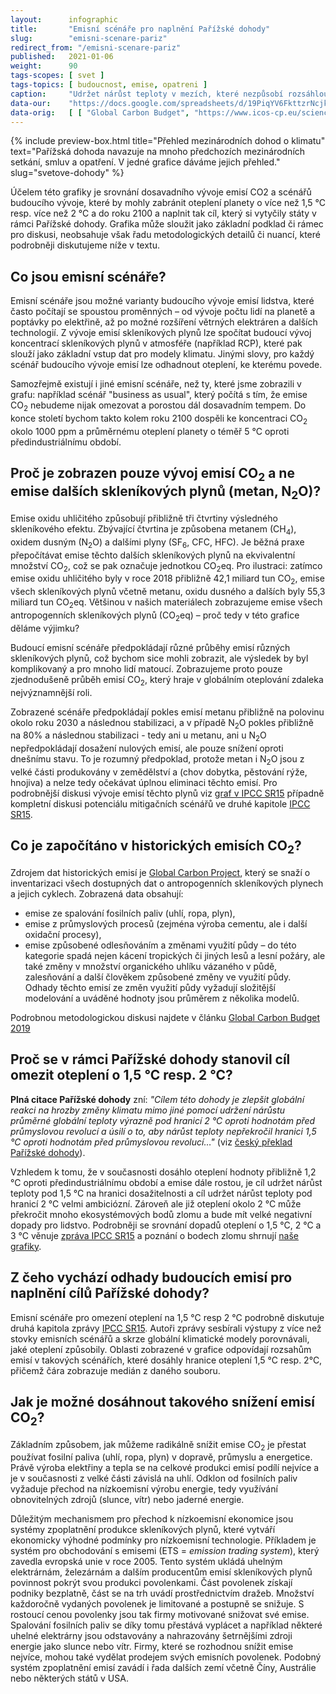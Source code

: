 ```yaml
---
layout:      infographic
title:       "Emisní scénáře pro naplnění Pařížské dohody"
slug:        "emisni-scenare-pariz"
redirect_from: "/emisni-scenare-pariz"
published:   2021-01-06
weight:      90
tags-scopes: [ svet ]
tags-topics: [ budoucnost, emise, opatreni ]
caption:     "Udržet nárůst teploty v mezích, které nezpůsobí rozsáhlou destrukci životního prostředí, vyžaduje radikální snížení emisí. Scénáře, které vedou k nárůstu globální teploty do 1,5 °C oproti předindustriálnímu období, počítají se snížením emisí CO<sub>2</sub> na polovinu do roku 2030 a dosažením uhlíkové neutrality do roku 2050. Kdybychom se spokojili s omezením oteplení na 2 °C, znamená to snížit emise o čtvrtinu do roku 2030 a uhlíkové neutrality dosáhnout kolem roku 2070."
data-our:    "https://docs.google.com/spreadsheets/d/19PiqYV6FkttzrNcjkbTQmphzxgydtTc1MB6nDZpybj0/edit?usp=sharing"
data-orig:   [ [ "Global Carbon Budget", "https://www.icos-cp.eu/science-and-impact/global-carbon-budget/2019" ],["IPCC SR15","https://www.ipcc.ch/site/assets/uploads/sites/2/2019/06/SR15_Full_Report_Low_Res.pdf#page=107"] ]
---
```


{% include preview-box.html
    title="Přehled mezinárodních dohod o klimatu"
    text="Pařížská dohoda navazuje na mnoho předchozích mezinárodních setkání, smluv a opatření. V jedné grafice dáváme jejich přehled."
    slug="svetove-dohody"
%}

Účelem této grafiky je srovnání dosavadního vývoje emisí CO2 a scénářů budoucího vývoje, které by mohly zabránit oteplení planety o více než 1,5 °C resp. více než 2 °C a do roku 2100 a naplnit tak cíl, který si vytyčily státy v rámci Pařížské dohody. Grafika může sloužit jako základní podklad či rámec pro diskusi, neobsahuje však řadu metodologických detailů či nuancí, které podrobněji diskutujeme níže v textu.

## Co jsou emisní scénáře?

Emisní scénáře jsou možné varianty budoucího vývoje emisí lidstva, které často počítají se spoustou proměnných – od vývoje počtu lidí na planetě a poptávky po elektřině, až po možné rozšíření větrných elektráren a dalších technologií. Z vývoje emisí skleníkových plynů lze spočítat budoucí vývoj koncentrací skleníkových plynů v atmosféře (například <glossary id="rcp">RCP</glossary>), které pak slouží jako základní vstup dat pro modely klimatu. Jinými slovy, pro každý scénář budoucího vývoje emisí lze odhadnout oteplení, ke kterému povede.

Samozřejmě existují i jiné emisní scénáře, než ty, které jsme zobrazili v grafu: například scénář "business as usual", který počítá s tím, že emise CO<sub>2</sub> nebudeme nijak omezovat a porostou dál dosavadním tempem. Do konce století bychom takto kolem roku 2100 dospěli ke koncentraci CO<sub>2</sub> okolo 1000 ppm a průměrnému oteplení planety o téměř 5 °C oproti předindustriálnímu období.

## Proč je zobrazen pouze vývoj emisí CO<sub>2</sub> a ne emise dalších skleníkových plynů (metan, N<sub>2</sub>O)?

Emise oxidu uhličitého způsobují přibližně tři čtvrtiny výsledného skleníkového efektu. Zbývající čtvrtina je způsobena metanem (CH<sub>4</sub>), oxidem dusným (N<sub>2</sub>O) a dalšími plyny (SF<sub>6</sub>, CFC, HFC). Je běžná praxe přepočítávat emise těchto dalších skleníkových plynů na ekvivalentní množství CO<sub>2</sub>, což se pak označuje jednotkou <glossary id="co2eq">CO<sub>2</sub>eq</glossary>. Pro ilustraci: zatímco emise oxidu uhličitého byly v roce 2018 přibližně 42,1 miliard tun CO<sub>2</sub>, emise všech skleníkových plynů včetně metanu, oxidu dusného a dalších byly 55,3 miliard tun CO<sub>2</sub>eq. Většinou v našich materiálech zobrazujeme emise všech antropogenních skleníkových plynů (CO<sub>2</sub>eq) – proč tedy v této grafice děláme výjimku?

Budoucí emisní scénáře předpokládají různé průběhy emisí různých skleníkových plynů, což bychom sice mohli zobrazit, ale výsledek by byl komplikovaný a pro mnoho lidí matoucí. Zobrazujeme proto pouze zjednodušeně průběh emisí CO<sub>2</sub>, který hraje v globálním oteplování zdaleka nejvýznamnější roli.

Zobrazené scénáře předpokládají pokles emisí metanu přibližně na polovinu okolo roku 2030 a následnou stabilizaci, a v případě N<sub>2</sub>O pokles přibližně na 80% a následnou stabilizaci - tedy ani u metanu, ani u N<sub>2</sub>O nepředpokládají dosažení nulových emisí, ale pouze snížení oproti dnešnímu stavu. To je rozumný předpoklad, protože metan i N<sub>2</sub>O jsou z velké části produkovány v zemědělství a (chov dobytka, pěstování rýže, hnojiva) a nelze tedy očekávat úplnou eliminaci těchto emisí. Pro podrobnější diskusi vývoje emisí těchto plynů viz [graf v IPCC SR15](https://www.ipcc.ch/site/assets/uploads/sites/2/2019/06/SR15_Full_Report_Low_Res.pdf#page=27) případně kompletní diskusi potenciálu mitigačních scénářů ve druhé kapitole [IPCC SR15](https://www.ipcc.ch/site/assets/uploads/sites/2/2019/06/SR15_Full_Report_Low_Res.pdf#page=107).

## Co je započítáno v historických emisích CO<sub>2</sub>?

Zdrojem dat historických emisí je [Global Carbon Project](https://www.globalcarbonproject.org/), který se snaží o inventarizaci všech dostupných dat o antropogenních skleníkových plynech a jejich cyklech. Zobrazená data obsahují:

* emise ze spalování fosilních paliv (uhlí, ropa, plyn),
* emise z průmyslových procesů (zejména výroba cementu, ale i další oxidační procesy),
* emise způsobené odlesňováním a změnami využití půdy – do této kategorie spadá nejen kácení tropických či jiných lesů a lesní požáry, ale také změny v množství organického uhlíku vázaného v půdě, zalesňování a další člověkem způsobené změny ve využití půdy. Odhady těchto emisí ze změn využití půdy vyžadují složitější modelování a uváděné hodnoty jsou průměrem z několika modelů.

Podrobnou metodologickou diskusi najdete v článku [Global Carbon Budget 2019](https://www.researchgate.net/publication/337742746_Global_Carbon_Budget_2019)

## Proč se v rámci Pařížské dohody stanovil cíl omezit oteplení o 1,5 °C resp. 2 °C?

__Plná citace Pařížské dohody__ zní: _"Cílem této dohody je zlepšit globální reakci na hrozby změny klimatu mimo jiné pomocí udržení nárůstu průměrné globální teploty výrazně pod hranicí 2 °C oproti hodnotám před průmyslovou revolucí a úsilí o to, aby nárůst teploty nepřekročil hranici 1,5 °C oproti hodnotám před průmyslovou revolucí…"_ (viz [český překlad Pařížské dohody](https://www.mzp.cz/C1257458002F0DC7/cz/parizska_dohoda/$FILE/OEOK-Cesky_preklad_dohody-20160419.pdf)).

Vzhledem k tomu, že v současnosti dosáhlo oteplení hodnoty přibližně 1,2 °C oproti předindustriálnímu období a emise dále rostou, je cíl udržet nárůst teploty pod 1,5 °C na hranici dosažitelnosti a cíl udržet nárůst teploty pod hranicí 2 °C velmi ambiciózní. Zároveň ale již oteplení okolo 2 °C může překročit mnoho ekosystémových bodů zlomu a bude mít velké negativní dopady pro lidstvo. Podrobněji se srovnání dopadů oteplení o 1,5 °C, 2 °C a 3 °C věnuje [zpráva IPCC SR15](https://www.ipcc.ch/sr15/) a poznání o bodech zlomu shrnují [naše grafiky](https://faktaoklimatu.cz/infografiky/body-zlomu-1).

## Z čeho vychází odhady budoucích emisí pro naplnění cílů Pařížské dohody?

Emisní scénáře pro omezení oteplení na 1,5 °C resp 2 °C podrobně diskutuje druhá kapitola zprávy [IPCC SR15](https://www.ipcc.ch/site/assets/uploads/sites/2/2019/06/SR15_Full_Report_Low_Res.pdf#page=107). Autoři zprávy sesbírali výstupy z více než stovky emisních scénářů a skrze globální klimatické modely porovnávali, jaké oteplení způsobily. Oblasti zobrazené v grafice odpovídají rozsahům emisí v takových scénářích, které dosáhly hranice oteplení 1,5 °C resp. 2°C, přičemž čára zobrazuje medián z daného souboru.

## Jak je možné dosáhnout takového snížení emisí CO<sub>2</sub>?

Základním způsobem, jak můžeme radikálně snížit emise CO<sub>2</sub> je přestat používat fosilní paliva (uhlí, ropa, plyn) v dopravě, průmyslu a energetice. Právě výroba elektřiny a tepla se na celkové produkci emisí podílí nejvíce a je v současnosti z velké části závislá na uhlí. Odklon od fosilních paliv vyžaduje přechod na nízkoemisní výrobu energie, tedy využívání obnovitelných zdrojů (slunce, vítr) nebo jaderné energie.

Důležitým mechanismem pro přechod k nízkoemisní ekonomice jsou systémy zpoplatnění produkce skleníkových plynů, které vytváří ekonomicky výhodné podmínky pro nízkoemisní technologie. Příkladem je systém pro obchodování s emisemi (ETS = _emission trading system_), který zavedla evropská unie v roce 2005. Tento systém ukládá uhelným elektrárnám, železárnám a dalším producentům emisí skleníkových plynů povinnost pokrýt svou produkci povolenkami. Část povolenek získají podniky bezplatně, část se na trh uvádí prostřednictvím dražeb. Množství každoročně vydaných povolenek je limitované a postupně se snižuje. S rostoucí cenou povolenky jsou tak firmy motivované snižovat své emise. Spalování fosilních paliv se díky tomu přestává vyplácet a například některé uhelné elektrárny jsou odstavovány a nahrazovány šetrnějšími zdroji energie jako slunce nebo vítr. Firmy, které se rozhodnou snížit emise nejvíce, mohou také vydělat prodejem svých emisních povolenek. Podobný systém zpoplatnění emisí zavádí i řada dalších zemí včetně Číny, Austrálie nebo některých států v USA.
